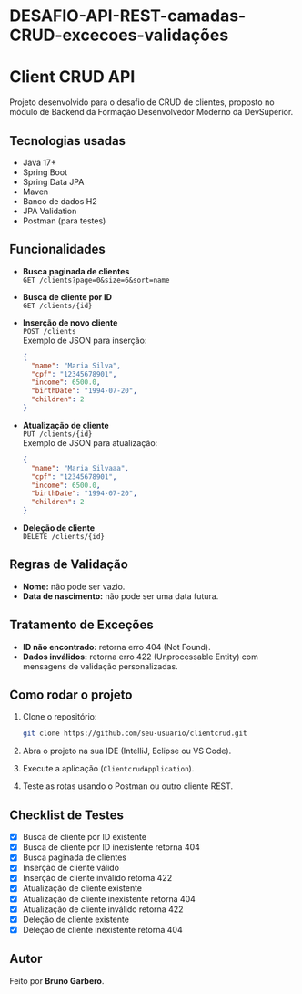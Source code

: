 # DESAFIO-API-REST-camadas-CRUD-excecoes-validações

# Client CRUD API

Projeto desenvolvido para o desafio de CRUD de clientes, proposto no módulo de Backend da Formação Desenvolvedor Moderno da DevSuperior.

## Tecnologias usadas

- Java 17+
- Spring Boot
- Spring Data JPA
- Maven
- Banco de dados H2
- JPA Validation
- Postman (para testes)

## Funcionalidades

- **Busca paginada de clientes**  
  `GET /clients?page=0&size=6&sort=name`

- **Busca de cliente por ID**  
  `GET /clients/{id}`

- **Inserção de novo cliente**  
  `POST /clients`  
  Exemplo de JSON para inserção:
  ```json
  {
    "name": "Maria Silva",
    "cpf": "12345678901",
    "income": 6500.0,
    "birthDate": "1994-07-20",
    "children": 2
  }
  ```

- **Atualização de cliente**  
  `PUT /clients/{id}`  
  Exemplo de JSON para atualização:
  ```json
  {
    "name": "Maria Silvaaa",
    "cpf": "12345678901",
    "income": 6500.0,
    "birthDate": "1994-07-20",
    "children": 2
  }
  ```

- **Deleção de cliente**  
  `DELETE /clients/{id}`

## Regras de Validação

- **Nome:** não pode ser vazio.
- **Data de nascimento:** não pode ser uma data futura.

## Tratamento de Exceções

- **ID não encontrado:** retorna erro 404 (Not Found).
- **Dados inválidos:** retorna erro 422 (Unprocessable Entity) com mensagens de validação personalizadas.

## Como rodar o projeto

1. Clone o repositório:
   ```bash
   git clone https://github.com/seu-usuario/clientcrud.git
   ```

2. Abra o projeto na sua IDE (IntelliJ, Eclipse ou VS Code).

3. Execute a aplicação (`ClientcrudApplication`).

4. Teste as rotas usando o Postman ou outro cliente REST.

## Checklist de Testes

- [x] Busca de cliente por ID existente
- [x] Busca de cliente por ID inexistente retorna 404
- [x] Busca paginada de clientes
- [x] Inserção de cliente válido
- [x] Inserção de cliente inválido retorna 422
- [x] Atualização de cliente existente
- [x] Atualização de cliente inexistente retorna 404
- [x] Atualização de cliente inválido retorna 422
- [x] Deleção de cliente existente
- [x] Deleção de cliente inexistente retorna 404

## Autor

Feito por **Bruno Garbero**.

